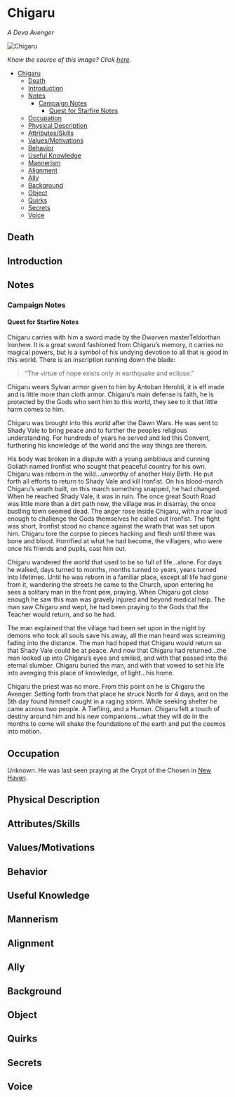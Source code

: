 # Chigaru
*A Deva Avenger*

![Chigaru](https://vignette.wikia.nocookie.net/forgottenrealms/images/7/72/Avenger.jpg/revision/latest?cb=20090323072223)

*Know the source of this image? Click [here](https://airtable.com/shr3qtfCwGUUMYQqI).*

- [Chigaru](#Chigaru)
  - [Death](#Death)
  - [Introduction](#Introduction)
  - [Notes](#Notes)
    - [Campaign Notes](#Campaign-Notes)
      - [Quest for Starfire Notes](#Quest-for-Starfire-Notes)
  - [Occupation](#Occupation)
  - [Physical Description](#Physical-Description)
  - [Attributes/Skills](#AttributesSkills)
  - [Values/Motivations](#ValuesMotivations)
  - [Behavior](#Behavior)
  - [Useful Knowledge](#Useful-Knowledge)
  - [Mannerism](#Mannerism)
  - [Alignment](#Alignment)
  - [Ally](#Ally)
  - [Background](#Background)
  - [Object](#Object)
  - [Quirks](#Quirks)
  - [Secrets](#Secrets)
  - [Voice](#Voice)

## Death
## Introduction
## Notes
### Campaign Notes
#### Quest for Starfire Notes
Chigaru carries with him a sword made by the Dwarven masterTeldorthan Ironhew. It is a great sword fashioned from Chigaru’s memory, it carries no magical powers, but is a symbol of his undying devotion to all that is good in this world. There is an inscription running down the blade:
>“The virtue of hope exists only in earthquake and eclipse.”

Chigaru wears Sylvan armor given to him by Antoban Heroldi, it is elf made and is little more than cloth armor. Chigaru’s main defense is faith, he is protected by the Gods who sent him to this world, they see to it that little harm comes to him.

Chigaru was brought into this world after the Dawn Wars. He was sent to Shady Vale to bring peace and to further the peoples religious understanding. For hundreds of years he served and led this Convent, furthering his knowledge of the world and the way things are therein. 

His body was broken in a dispute with a young ambitious and cunning Goliath named Ironfist who sought that peaceful country for his own. Chigaru was reborn in the wild…unworthy of another Holy Birth. He put forth all efforts to return to Shady Vale and kill Ironfist. On his blood-march Chigaru’s wrath built, on this march something snapped, he had changed. When he reached Shady Vale, it was in ruin. The once great South Road was little more than a dirt path now, the village was in disarray, the once bustling town seemed dead. The anger rose inside Chigaru, with a roar loud enough to challenge the Gods themselves he called out Ironfist. The fight was short, Ironfist stood no chance against the wrath that was set upon him. Chigaru tore the corpse to pieces hacking and flesh until there was bone and blood. Horrified at what he had become, the villagers, who were once his friends and pupils, cast him out.

Chigaru wandered the world that used to be so full of life…alone. For days he walked, days turned to months, months turned to years, years turned into lifetimes. Until he was reborn in a familiar place, except all life had gone from it, wandering the streets he came to the Church, upon entering he sees a solitary man in the front pew, praying. When Chigaru got close enough he saw this man was gravely injured and beyond medical help. The man saw Chigaru and wept, he had been praying to the Gods that the Teacher would return, and so he had.

The man explained that the village had been set upon in the night by demons who took all souls save his away, all the man heard was screaming fading into the distance. The man had hoped that Chigaru would return so that Shady Vale could be at peace. And now that Chigaru had returned…the man looked up into Chigaru’s eyes and smiled, and with that passed into the eternal slumber. Chigaru buried the man, and with that vowed to set his life into avenging this place of knowledge, of light…his home.

Chigaru the priest was no more. From this point on he is Chigaru the Avenger. Setting forth from that place he struck North for 4 days, and on the 5th day found himself caught in a raging storm. While seeking shelter he came across two people. A Tiefling, and a Human. Chigaru felt a touch of destiny around him and his new companions…what they will do in the months to come will shake the foundations of the earth and put the cosmos into motion.

## Occupation
Unknown. He was last seen praying at the Crypt of the Chosen in [New Haven](/Atlas/Kandalur/Kingdoms/RisingLands/Settlements/NewHaven.md).
## Physical Description
## Attributes/Skills
## Values/Motivations
## Behavior
## Useful Knowledge
## Mannerism
## Alignment
## Ally
## Background
## Object
## Quirks
## Secrets
## Voice